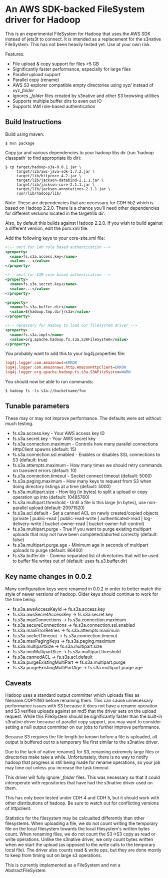 An AWS SDK-backed FileSystem driver for Hadoop
==============================================

This is an experimental FileSystem for Hadoop that uses the AWS SDK 
instead of jets3t to connect. It is intended as a replacement for the 
s3native FileSystem. This has not been heavily tested yet. Use at your 
own risk.

Features:

- File upload & copy support for files >5 GB
- Significantly faster performance, especially for large files
- Parallel upload support
- Parallel copy (rename)
- AWS S3 explorer compatible empty directories using xyz/ instead of xyz_$folder$
- Ignores _$folder$ files created by s3native and other S3 browsing utilities
- Supports multiple buffer dirs to even out IO
- Supports IAM role-based authentication


Build Instructions
------------------

Build using maven:

```shell
$ mvn package
```

Copy jar and various dependencies to your hadoop libs dir 
(run 'hadoop classpath' to find appropriate lib dir):

```shell
$ cp target/hadoop-s3a-0.0.1.jar \
     target/lib/aws-java-sdk-1.7.2.jar \
     target/lib/httpcore-4.2.jar \
     target/lib/jackson-databind-2.1.1.jar \
     target/lib/jackson-core-2.1.1.jar \
     target/lib/jackson-annotations-2.1.1.jar \
     /usr/lib/hadoop/lib/
```

Note: These are dependencies that are necessary for CDH 5b2 which is based on
Hadoop 2.2.0. There is a chance you'll need other dependencies for different
versions located in the target/lib dir.

Also, by default this builds against Hadoop 2.2.0. If you wish to build 
against a different version, edit the pom.xml file.

Add the following keys to your core-site.xml file:

```xml
<!-- omit for IAM role based authentication -->
<property>
  <name>fs.s3a.access.key</name>
  <value>...</value>
</property>

<!-- omit for IAM role based authentication -->
<property>
  <name>fs.s3a.secret.key</name>
  <value>...</value>
</property>

<property>
  <name>fs.s3a.buffer.dir</name>
  <value>${hadoop.tmp.dir}/s3a</value>
</property>

<!-- necessary for Hadoop to load our filesystem driver -->
<property>
  <name>fs.s3a.impl</name>
  <value>org.apache.hadoop.fs.s3a.S3AFileSystem</value>
</property>
```

You probably want to add this to your log4j.properties file:

```ini
log4j.logger.com.amazonaws=ERROR
log4j.logger.com.amazonaws.http.AmazonHttpClient=ERROR
log4j.logger.org.apache.hadoop.fs.s3a.S3AFileSystem=WARN
```
You should now be able to run commands:

```shell
$ hadoop fs -ls s3a://bucketname/foo
```


Tunable parameters
------------------

These may or may not improve performance. The defaults were set without 
much testing.

- fs.s3a.access.key - Your AWS access key ID
- fs.s3a.secret.key - Your AWS secret key
- fs.s3a.connection.maximum - Controls how many parallel connections HttpClient spawns (default: 15)
- fs.s3a.connection.ssl.enabled - Enables or disables SSL connections to S3 (default: true)
- fs.s3a.attempts.maximum - How many times we should retry commands on transient errors (default: 10)
- fs.s3a.connection.timeout - Socket connect timeout (default: 5000)
- fs.s3a.paging.maximum - How many keys to request from S3 when doing directory listings at a time (default: 5000)
- fs.s3a.multipart.size - How big (in bytes) to split a upload or copy operation up into (default: 10485760)
- fs.s3a.multipart.threshold - Until a file is this large (in bytes), use non-parallel upload (default: 20971520)
- fs.s3a.acl.default - Set a canned ACL on newly created/copied objects (private | public-read | public-read-write | authenticated-read | log-delivery-write | bucket-owner-read | bucket-owner-full-control)
- fs.s3a.multipart.purge - True if you want to purge existing multipart uploads that may not have been completed/aborted correctly (default: false)
- fs.s3a.multipart.purge.age - Minimum age in seconds of multipart uploads to purge (default: 86400)
- fs.s3a.buffer.dir - Comma separated list of directories that will be used to buffer file writes out of (default: uses fs.s3.buffer.dir)

Key name changes in 0.0.2
--------------------------

Many configuration keys were renamed in 0.0.2 in order to better match the
style of newer versions of hadoop. Older keys should continue to work for
the time being.

- fs.s3a.awsAccessKeyId -> fs.s3a.access.key
- fs.s3a.awsSecretAccessKey -> fs.s3a.secret.key
- fs.s3a.maxConnections -> fs.s3a.connection.maximum
- fs.s3a.secureConnections -> fs.s3a.connection.ssl.enabled
- fs.s3a.maxErrorRetries -> fs.s3a.attempts.maximum
- fs.s3a.socketTimeout -> fs.s3a.connection.timeout
- fs.s3a.maxPagingKeys -> fs.s3a.paging.maximum
- fs.s3a.multipartSize -> fs.s3a.multipart.size
- fs.s3a.minMultipartSize -> fs.s3a.multipart.threshold
- fs.s3a.cannedACL -> fs.s3a.acl.default
- fs.s3a.purgeExistingMultiPart -> fs.s3a.multipart.purge
- fs.s3a.purgeExistingMultiPartAge -> fs.s3a.multipart.purge.age

Caveats
-------

Hadoop uses a standard output committer which uploads files as 
filename._COPYING_ before renaming them. This can cause unnecessary 
performance issues with S3 because it does not have a rename operation 
and S3 verifies uploads against an md5 that the driver sets on the 
upload request. While this FileSystem should be significantly faster 
than the built-in s3native driver because of parallel copy support, you 
may want to consider setting a null output committer on our jobs to 
further improve performance.

Because S3 requires the file length be known before a file is uploaded, 
all output is buffered out to a temporary file first similar to the 
s3native driver.

Due to the lack of native rename() for S3, renaming extremely large 
files or directories make take a while. Unfortunately, there is no way 
to notify hadoop that progress is still being made for rename 
operations, so your job may time out unless you increase the task 
timeout.

This driver will fully ignore _$folder$ files. This was necessary so 
that it could interoperate with repositories that have had the s3native 
driver used on them.

This has only been tested under CDH 4 and CDH 5, but it should work with other 
distributions of hadoop. Be sure to watch out for conflicting versions 
of httpclient.

Statistics for the filesystem may be calcualted differently than other 
filesystems. When uploading a file, we do not count writing the temporary 
file on the local filesystem towards the local filesystem's written bytes 
count. When renaming files, we do not count the S3->S3 copy as read or write 
operations. Unlike the s3native driver, we only count bytes written when we 
start the upload (as opposed to the write calls to the temporary local file). 
The driver also counts read & write ops, but they are done mostly to keep 
from timing out on large s3 operations.

This is currently implemented as a FileSystem and not a AbstractFileSystem.
